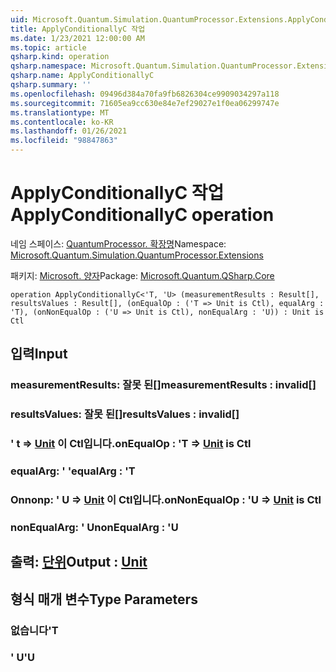 ```yaml
---
uid: Microsoft.Quantum.Simulation.QuantumProcessor.Extensions.ApplyConditionallyC
title: ApplyConditionallyC 작업
ms.date: 1/23/2021 12:00:00 AM
ms.topic: article
qsharp.kind: operation
qsharp.namespace: Microsoft.Quantum.Simulation.QuantumProcessor.Extensions
qsharp.name: ApplyConditionallyC
qsharp.summary: ''
ms.openlocfilehash: 09496d384a70fa9fb6826304ce9909034297a118
ms.sourcegitcommit: 71605ea9cc630e84e7ef29027e1f0ea06299747e
ms.translationtype: MT
ms.contentlocale: ko-KR
ms.lasthandoff: 01/26/2021
ms.locfileid: "98847863"
---
```

# <a name="applyconditionallyc-operation"></a><span data-ttu-id="ebf6e-102">ApplyConditionallyC 작업</span><span class="sxs-lookup"><span data-stu-id="ebf6e-102">ApplyConditionallyC operation</span></span>

<span data-ttu-id="ebf6e-103">네임 스페이스: [QuantumProcessor. 확장명](xref:Microsoft.Quantum.Simulation.QuantumProcessor.Extensions)</span><span class="sxs-lookup"><span data-stu-id="ebf6e-103">Namespace: [Microsoft.Quantum.Simulation.QuantumProcessor.Extensions](xref:Microsoft.Quantum.Simulation.QuantumProcessor.Extensions)</span></span>

<span data-ttu-id="ebf6e-104">패키지: [Microsoft. 양자](https://nuget.org/packages/Microsoft.Quantum.QSharp.Core)</span><span class="sxs-lookup"><span data-stu-id="ebf6e-104">Package: [Microsoft.Quantum.QSharp.Core](https://nuget.org/packages/Microsoft.Quantum.QSharp.Core)</span></span>




```qsharp
operation ApplyConditionallyC<'T, 'U> (measurementResults : Result[], resultsValues : Result[], (onEqualOp : ('T => Unit is Ctl), equalArg : 'T), (onNonEqualOp : ('U => Unit is Ctl), nonEqualArg : 'U)) : Unit is Ctl
```


## <a name="input"></a><span data-ttu-id="ebf6e-105">입력</span><span class="sxs-lookup"><span data-stu-id="ebf6e-105">Input</span></span>

### <a name="measurementresults--__invalidresult__"></a><span data-ttu-id="ebf6e-106">measurementResults: __잘못 <Result> 된__[]</span><span class="sxs-lookup"><span data-stu-id="ebf6e-106">measurementResults : __invalid<Result>__[]</span></span>




### <a name="resultsvalues--__invalidresult__"></a><span data-ttu-id="ebf6e-107">resultsValues: __잘못 <Result> 된__[]</span><span class="sxs-lookup"><span data-stu-id="ebf6e-107">resultsValues : __invalid<Result>__[]</span></span>




### <a name="onequalop--t--unit--is-ctl"></a><span data-ttu-id="ebf6e-108">' t => [Unit](xref:microsoft.quantum.lang-ref.unit)  이 Ctl입니다.</span><span class="sxs-lookup"><span data-stu-id="ebf6e-108">onEqualOp : 'T => [Unit](xref:microsoft.quantum.lang-ref.unit)  is Ctl</span></span>




### <a name="equalarg--t"></a><span data-ttu-id="ebf6e-109">equalArg: ' '</span><span class="sxs-lookup"><span data-stu-id="ebf6e-109">equalArg : 'T</span></span>




### <a name="onnonequalop--u--unit--is-ctl"></a><span data-ttu-id="ebf6e-110">Onnonp: ' U => [Unit](xref:microsoft.quantum.lang-ref.unit)  이 Ctl입니다.</span><span class="sxs-lookup"><span data-stu-id="ebf6e-110">onNonEqualOp : 'U => [Unit](xref:microsoft.quantum.lang-ref.unit)  is Ctl</span></span>




### <a name="nonequalarg--u"></a><span data-ttu-id="ebf6e-111">nonEqualArg: ' U</span><span class="sxs-lookup"><span data-stu-id="ebf6e-111">nonEqualArg : 'U</span></span>





## <a name="output--unit"></a><span data-ttu-id="ebf6e-112">출력: [단위](xref:microsoft.quantum.lang-ref.unit)</span><span class="sxs-lookup"><span data-stu-id="ebf6e-112">Output : [Unit](xref:microsoft.quantum.lang-ref.unit)</span></span>



## <a name="type-parameters"></a><span data-ttu-id="ebf6e-113">형식 매개 변수</span><span class="sxs-lookup"><span data-stu-id="ebf6e-113">Type Parameters</span></span>

### <a name="t"></a><span data-ttu-id="ebf6e-114">없습니다</span><span class="sxs-lookup"><span data-stu-id="ebf6e-114">'T</span></span>


### <a name="u"></a><span data-ttu-id="ebf6e-115">' U</span><span class="sxs-lookup"><span data-stu-id="ebf6e-115">'U</span></span>


